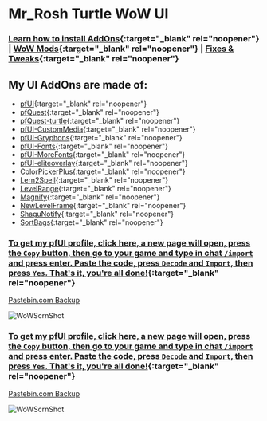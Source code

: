 # Mr_Rosh Turtle WoW UI

### [Learn how to install AddOns](https://turtle-wow.fandom.com/wiki/Addons#How_to_Install_Addons){:target="_blank" rel="noopener"} | [WoW Mods](https://turtle-wow.fandom.com/wiki/Client_Mods){:target="_blank" rel="noopener"} | [Fixes & Tweaks](https://turtle-wow.fandom.com/wiki/Client_Fixes_and_Tweaks){:target="_blank" rel="noopener"}

## My UI AddOns are made of:
* [pfUI](https://shagu.org/pfUI){:target="_blank" rel="noopener"}
* [pfQuest](http://shagu.org/pfQuest){:target="_blank" rel="noopener"}
* [pfQuest-turtle](http://shagu.org/pfQuest-turtle){:target="_blank" rel="noopener"}
* [pfUI-CustomMedia](https://github.com/mrrosh/pfUI-CustomMedia){:target="_blank" rel="noopener"}
* [pfUI-Gryphons](https://github.com/mrrosh/pfUI-Gryphons){:target="_blank" rel="noopener"}
* [pfUI-Fonts](https://github.com/shagu/pfUI-fonts){:target="_blank" rel="noopener"}
* [pfUI-MoreFonts](https://github.com/mrrosh/pfUI-MoreFonts){:target="_blank" rel="noopener"}
* [pfUI-eliteoverlay](https://github.com/shagu/pfUI-eliteoverlay){:target="_blank" rel="noopener"}
* [ColorPickerPlus](https://github.com/mrrosh/ColorPickerPlus){:target="_blank" rel="noopener"}
* [Lern2Spell](https://github.com/mrrosh/Lern2Spell){:target="_blank" rel="noopener"}
* [LevelRange](https://github.com/Spartelfant/LevelRange-Turtle){:target="_blank" rel="noopener"}
* [Magnify](https://github.com/luskanek/Magnify/){:target="_blank" rel="noopener"}
* [NewLevelFrame](https://github.com/alchem1ster/Vanilla-NewLevelFrame){:target="_blank" rel="noopener"}
* [ShaguNotify](https://github.com/shagu/ShaguNotify){:target="_blank" rel="noopener"}
* [SortBags](https://github.com/refaim/SortBags){:target="_blank" rel="noopener"}

### [To get my pfUI profile, click here, a new page will open, press the `Copy` button, then go to your game and type in chat `/import` and press enter. Paste the code, press `Decode` and `Import`, then press `Yes`. That's it, you're all done!](https://mrrosh.github.io/import.html){:target="_blank" rel="noopener"}

[Pastebin.com Backup](https://pastebin.com/JGe9RM13)


![WoWScrnShot](https://i.imgur.com/50FOBFo.png)


### [To get my pfUI profile, click here, a new page will open, press the `Copy` button, then go to your game and type in chat `/import` and press enter. Paste the code, press `Decode` and `Import`, then press `Yes`. That's it, you're all done!](https://mrrosh.github.io/import2.html){:target="_blank" rel="noopener"}

[Pastebin.com Backup](https://pastebin.com/uq7Lt3Ma)


![WoWScrnShot](https://i.imgur.com/pvw92YT.jpeg)
